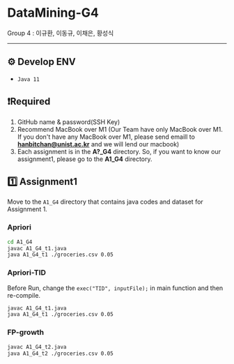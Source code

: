 # DataMining-G4
Group 4 : 이규환, 이동규, 이채은, 황성식
___
## ⚙️ Develop ENV
  - `Java 11`

## ❗️Required

1. GitHub name & password(SSH Key)
2. Recommend MacBook over M1 
   (Our Team have only MacBook over M1. If you don't have any MacBook over M1, please send emaill to **hanbitchan@unist.ac.kr** and we will lend our macbook)
3. Each assignment is in the **A?_G4** directory. So, if you want to know our assignment1, please go to the **A1_G4** directory.
   
## 1️⃣ Assignment1
Move to the `A1_G4` directory that contains java codes and dataset for Assignment 1.
### Apriori
```bash
cd A1_G4
javac A1_G4_t1.java
java A1_G4_t1 ./groceries.csv 0.05
```
### Apriori-TID
Before Run, change the `exec("TID", inputFile);` in main function and then re-compile.
```bash
javac A1_G4_t1.java
java A1_G4_t1 ./groceries.csv 0.05
```

### FP-growth
```bash
javac A1_G4_t2.java
java A1_G4_t2 ./groceries.csv 0.05
```
